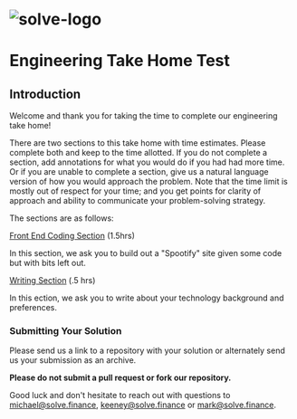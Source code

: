 # ![solve-logo](./solve-logo.png)

# Engineering Take Home Test

## Introduction

Welcome and thank you for taking the time to complete our engineering take home!

There are two sections to this take home with time estimates. Please complete both and keep to the time allotted. If you do not complete a section, add annotations for what you would do if you had had more time. Or if you are unable to complete a section, give us a natural language version of how you would approach the problem. Note that the time limit is mostly out of respect for your time; and you get points for clarity of approach and ability to communicate your problem-solving strategy.

The sections are as follows:

[Front End Coding Section](./FRONT-END.md) (1.5hrs)

In this section, we ask you to build out a "Spootify" site given some code but with bits left out.

[Writing Section](WRITING.md) (.5 hrs)

In this ection, we ask you to write about your technology background and preferences.

### Submitting Your Solution

Please send us a link to a repository with your solution or alternately send us your submission as an archive. 

**Please do not submit a pull request or fork our repository.**

Good luck and don't hesitate to reach out with questions to [michael@solve.finance](michael@solve.finance), [keeney@solve.finance](keeney@solve.finance) or [mark@solve.finance](mark@solve.finance).
